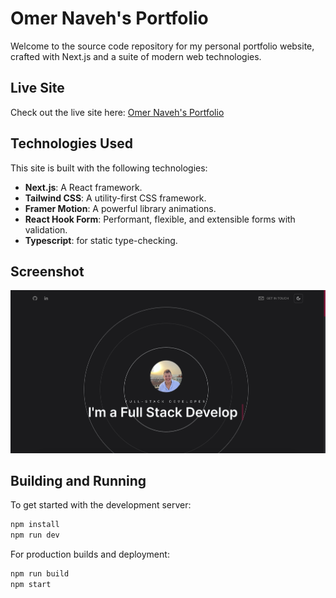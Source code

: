 # Omer Naveh's Portfolio

Welcome to the source code repository for my personal portfolio website, crafted with Next.js and a suite of modern web technologies.

## Live Site

Check out the live site here: [Omer Naveh's Portfolio](https://OmerNaveh.github.io/nextPortfolio)

## Technologies Used

This site is built with the following technologies:

- **Next.js**: A React framework.
- **Tailwind CSS**: A utility-first CSS framework.
- **Framer Motion**: A powerful library animations.
- **React Hook Form**: Performant, flexible, and extensible forms with validation.
- **Typescript**: for static type-checking.

## Screenshot

![Portfolio Screenshot](./src/assets/screenshot.png)

## Building and Running

To get started with the development server:

```bash
npm install
npm run dev
```

For production builds and deployment:

```bash
npm run build
npm start
```
